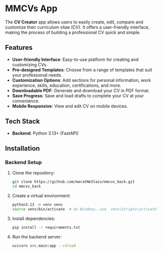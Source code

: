 # MMCVs App

The **CV Creator** app allows users to easily create, edit, compare and customize their curriculum vitae (CV). It offers a user-friendly interface, making the process of building a professional CV quick and simple.

## Features

- **User-friendly Interface**: Easy-to-use platform for creating and customizing CVs.
- **Pre-designed Templates**: Choose from a range of templates that suit your professional needs.
- **Customization Options**: Add sections for personal information, work experience, skills, education, certifications, and more.
- **Downloadable PDF**: Generate and download your CV in PDF format.
- **Save Progress**: Save and load drafts to complete your CV at your convenience.
- **Mobile Responsive**: View and edit CV on mobile devices.

## Tech Stack
- **Backend**: Python 3.13+ (FastAPI)

## Installation

### Backend Setup

1. Clone the repository:
   ```bash command (terminal)
   git clone https://github.com/maratNeSlaiv/mmcvs_back.git
   cd mmcvs_back

2. Create a virtual environment:
    ```bash command (terminal)
    python3.13 -m venv venv
    source venv/bin/activate  # On Windows, use `venv\Scripts\activate`

3. Install dependencies:
    ```bash command (terminal)
    pip install -r requirements.txt

4. Run the backend server:
    ```bash command (terminal)
    uvicorn src.main:app --reload
